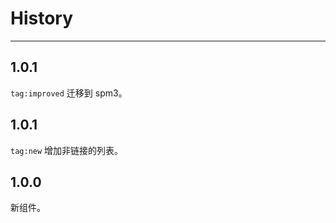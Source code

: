 # History

---

## 1.0.1

`tag:improved` 迁移到 spm3。

## 1.0.1

`tag:new` 增加非链接的列表。


## 1.0.0

 新组件。
